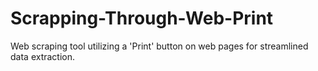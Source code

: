 # Scrapping-Through-Web-Print
Web scraping tool utilizing a 'Print' button on web pages for streamlined data extraction.
